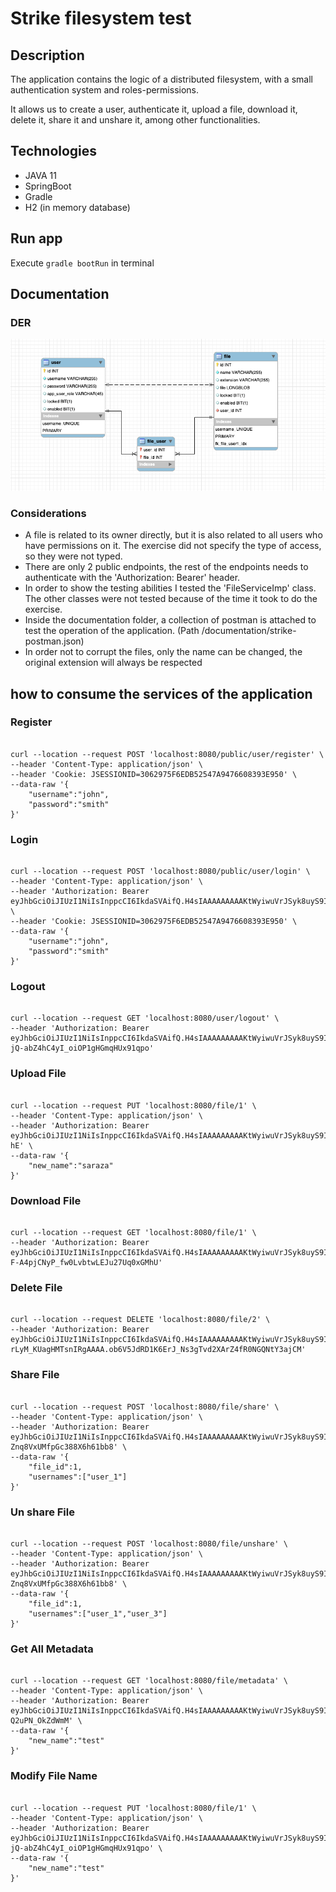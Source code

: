 # Strike filesystem test

## Description
The application contains the logic of a distributed filesystem, with a small authentication system and roles-permissions.

It allows us to create a user, authenticate it, upload a file, download it, delete it, share it and unshare it, among other functionalities.

## Technologies
* JAVA 11
* SpringBoot
* Gradle
* H2 (in memory database)

## Run app
Execute
`gradle bootRun` in terminal

## Documentation
### DER
![](documentation/DER-Strike.png)

### Considerations
- A file is related to its owner directly, but it is also related to all users who have permissions on it. The exercise did not specify the type of access, so they were not typed.
- There are only 2 public endpoints, the rest of the endpoints needs to authenticate with the 'Authorization: Bearer' header.
- In order to show the testing abilities I tested the 'FileServiceImp' class. The other classes were not tested because of the time it took to do the exercise.
- Inside the documentation folder, a collection of postman is attached to test the operation of the application. (Path /documentation/strike-postman.json)
- In order not to corrupt the files, only the name can be changed, the original extension will always be respected

## how to consume the services of the application

### Register
<pre><code>
curl --location --request POST 'localhost:8080/public/user/register' \
--header 'Content-Type: application/json' \
--header 'Cookie: JSESSIONID=3062975F6EDB52547A9476608393E950' \
--data-raw '{
    "username":"john",
    "password":"smith"
}'
</code></pre>

### Login
<pre><code>
curl --location --request POST 'localhost:8080/public/user/login' \
--header 'Content-Type: application/json' \
--header 'Authorization: Bearer eyJhbGciOiJIUzI1NiIsInppcCI6IkdaSVAifQ.H4sIAAAAAAAAAKtWyiwuVrJSyk8uyS9ILUpT0lHKTCxRsjI0MzW2NDI0M7TQUUqtKAALmBgYWBiABEqLU4vyEnNTgfqy8jPyjJRqAVRuLVFHAAAA.TWHxddqXqUA1A1Fc6K4_wzzitC_P9nAGvLlIv7_fIyg' \
--header 'Cookie: JSESSIONID=3062975F6EDB52547A9476608393E950' \
--data-raw '{
    "username":"john",
    "password":"smith"
}'
</code></pre>

### Logout
<pre><code>
curl --location --request GET 'localhost:8080/user/logout' \
--header 'Authorization: Bearer eyJhbGciOiJIUzI1NiIsInppcCI6IkdaSVAifQ.H4sIAAAAAAAAAKtWyiwuVrJSyk8uyS9ILUpT0lHKTCxRsjI0MzW2NDM1NDHUUUqtKAALmBiYGpqCBEqLU4vyEnNTgfqy8jPylGoBygxwfkYAAAA.O4QYEYe9QBP-jQ-abZ4hC4yI_oiOP1gHGmqHUx91qpo'
</code></pre>

### Upload File
<pre><code>
curl --location --request PUT 'localhost:8080/file/1' \
--header 'Content-Type: application/json' \
--header 'Authorization: Bearer eyJhbGciOiJIUzI1NiIsInppcCI6IkdaSVAifQ.H4sIAAAAAAAAAKtWyiwuVrJSyk8uyS9ILUpT0lHKTCxRsjI0MzW2NDM3NzTUUUqtKAALmBiYmhiCBEqLU4vyEnNTgfqy8jPylGoBeU5aG0YAAAA.HAgjw4N0k1kPKeWTJZv1M9qYqNyUSTegwXAeIYvS-hE' \
--data-raw '{
    "new_name":"saraza"
}'
</code></pre>

### Download File
<pre><code>
curl --location --request GET 'localhost:8080/file/1' \
--header 'Authorization: Bearer eyJhbGciOiJIUzI1NiIsInppcCI6IkdaSVAifQ.H4sIAAAAAAAAAKtWyiwuVrJSyk8uyS9ILUpT0lHKTCxRsjI0MzW2NDYxMLHQUUqtKAALmBgYGZiABEqLU4vyEnNTgfqy8jPylGoBdaW_eEYAAAA.QVbx2rBRP-F-A4pjCNyP_fw0LvbtwLEJu27Uq0xGMhU'
</code></pre>

### Delete File
<pre><code>
curl --location --request DELETE 'localhost:8080/file/2' \
--header 'Authorization: Bearer eyJhbGciOiJIUzI1NiIsInppcCI6IkdaSVAifQ.H4sIAAAAAAAAAKtWyiwuVrJSyk8uyS9ILUpT0lHKTCxRsjI0MzW2sDA2tbDQUUqtKIAIWJpZWoIESotTi_ISc1OB-rLyM_KUagHMTsnIRgAAAA.ob6V5JdRD1K6ErJ_Ns3gTvd2XArZ4fR0NGQNtY3ajCM'
</code></pre>

### Share File
<pre><code>
curl --location --request POST 'localhost:8080/file/share' \
--header 'Content-Type: application/json' \
--header 'Authorization: Bearer eyJhbGciOiJIUzI1NiIsInppcCI6IkdaSVAifQ.H4sIAAAAAAAAAKtWyiwuVrJSyk8uyS9ILUpT0lHKTCxRsjI0MzW2NDYxtTDXUUqtKAALmBgYGViCBEqLU4vyEnNTgfqy8jPylGoBael4akYAAAA.G9QWe4wxrvhWGGKZ7YI-Znq8VxUMfpGc388X6h61bb8' \
--data-raw '{
    "file_id":1,
    "usernames":["user_1"]
}'
</code></pre>

### Un share File
<pre><code>
curl --location --request POST 'localhost:8080/file/unshare' \
--header 'Content-Type: application/json' \
--header 'Authorization: Bearer eyJhbGciOiJIUzI1NiIsInppcCI6IkdaSVAifQ.H4sIAAAAAAAAAKtWyiwuVrJSyk8uyS9ILUpT0lHKTCxRsjI0MzW2NDYxtTDXUUqtKAALmBgYGViCBEqLU4vyEnNTgfqy8jPylGoBael4akYAAAA.G9QWe4wxrvhWGGKZ7YI-Znq8VxUMfpGc388X6h61bb8' \
--data-raw '{
    "file_id":1,
    "usernames":["user_1","user_3"]
}'
</code></pre>

### Get All Metadata
<pre><code>
curl --location --request GET 'localhost:8080/file/metadata' \
--header 'Content-Type: application/json' \
--header 'Authorization: Bearer eyJhbGciOiJIUzI1NiIsInppcCI6IkdaSVAifQ.H4sIAAAAAAAAAKtWyiwuVrJSyk8uyS9ILUpT0lHKTCxRsjI0MzW2NDY2MDLQUUqtKAALmBgYWpqABEqLU4vyEnNTgfqy8jPylGoBPCjGbUYAAAA.iqZWrfIIHKW4I5VHgi70Ve1jnnKfs-Q2uPN_OkZdWmM' \
--data-raw '{
    "new_name":"test"
}'
</code></pre>

### Modify File Name
<pre><code>
curl --location --request PUT 'localhost:8080/file/1' \
--header 'Content-Type: application/json' \
--header 'Authorization: Bearer eyJhbGciOiJIUzI1NiIsInppcCI6IkdaSVAifQ.H4sIAAAAAAAAAKtWyiwuVrJSyk8uyS9ILUpT0lHKTCxRsjI0MzW2NDM1NDHUUUqtKAALmBiYGpqCBEqLU4vyEnNTgfqy8jPylGoBygxwfkYAAAA.O4QYEYe9QBP-jQ-abZ4hC4yI_oiOP1gHGmqHUx91qpo' \
--data-raw '{
    "new_name":"test"
}'
</code></pre>